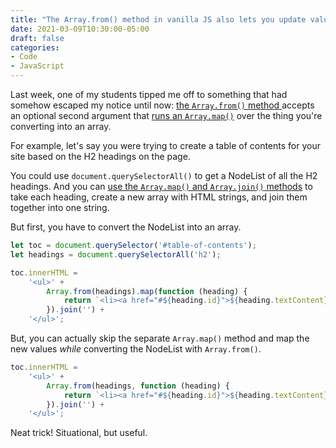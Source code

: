 ```yaml
---
title: "The Array.from() method in vanilla JS also lets you update values"
date: 2021-03-09T10:30:00-05:00
draft: false
categories:
- Code
- JavaScript
---
```


Last week, one of my students tipped me off to something that had somehow escaped my notice until now: [the `Array.from()` method ](https://vanillajstoolkit.com/reference/arrays/array-from/) accepts an optional second argument that [runs an `Array.map()`](https://vanillajstoolkit.com/reference/arrays/array-map/) over the thing you're converting into an array.

For example, let's say you were trying to create a table of contents for your site based on the H2 headings on the page.

You could use `document.querySelectorAll()` to get a NodeList of all the H2 headings. And you can [use the `Array.map()` and `Array.join()` methods](/two-different-ways-to-create-html-from-an-array-of-data-with-vanilla-js/#using-array-map-and-array-join) to take each heading, create a new array with HTML strings, and join them together into one string.

But first, you have to convert the NodeList into an array.

```js
let toc = document.querySelector('#table-of-contents');
let headings = document.querySelectorAll('h2');

toc.innerHTML =
	'<ul>' +
		Array.from(headings).map(function (heading) {
			return `<li><a href="#${heading.id}">${heading.textContent}</a></li>`;
		}).join('') +
	'</ul>';
```

But, you can actually skip the separate `Array.map()` method and map the new values _while_ converting the NodeList with `Array.from()`.

```js
toc.innerHTML =
	'<ul>' +
		Array.from(headings, function (heading) {
			return `<li><a href="#${heading.id}">${heading.textContent}</a></li>`;
		}).join('') +
	'</ul>';
```

Neat trick! Situational, but useful.
